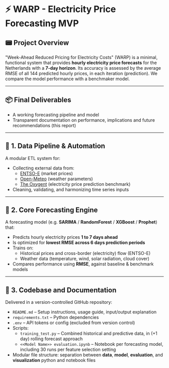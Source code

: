 # ⚡ WARP - Electricity Price Forecasting MVP

## 📟 Project Overview
"Week-Ahead Reduced Pricing for Electricity Costs" (WARP) is a minimal, functional system that provides **hourly electricity price forecasts** for the Netherlands with a **7-day horizon**. Its accuracy is assessed by the average RMSE of all 144 predicted hourly prices, in each iteration (prediction). We compare the model performance with a benchmaker model. 

---

## 📦 Final Deliverables

- A working forecasting pipeline and model
- Transparent documentation on performance, implications and future recommendations (this report)

---

## 🔄 1. Data Pipeline & Automation

A modular ETL system for:

- Collecting external data from:
  - [ENTSO-E](https://www.entsoe.eu/) (market prices)
  - [Open-Meteo](https://open-meteo.com/) (weather parameters)
  - [The Oxygent](https://energie.theoxygent.nl/) (electricity price prediction benchmark)
- Cleaning, validating, and harmonizing time series inputs

---

## 🤖 2. Core Forecasting Engine

A forecasting model (e.g. **SARIMA** / **RandomForest** / **XGBoost** / **Prophet**) that:

- Predicts hourly electricity prices **1 to 7 days ahead**
- Is optimized for **lowest RMSE across 6 days prediction periods**
- Trains on:
  - Historical prices and cross-border (electricity) flow (ENTSO-E)
  - Weather data (temperature, wind, solar radiation, cloud cover)
- Compares performance using **RMSE**, against baseline & benchmark models

---

## 🧪 3. Codebase and Documentation

Delivered in a version-controlled GitHub repository:

- `README.md` – Setup instructions, usage guide, input/output explanation
- `requirements.txt` – Python dependencies
- `.env` – API tokens or config (excluded from version control)
- Scripts:
  - `training_test.py` – Combined historical and predictive data, in (+1 day) rolling forecast approach
  - `<<Model Name>> evaluation.ipynb` – Notebook per forecasting model, including 30 runs per feature selection setting
- Modular file structure: separation between **data**, **model**, **evaluation**, and **visualization** python and notebook files



